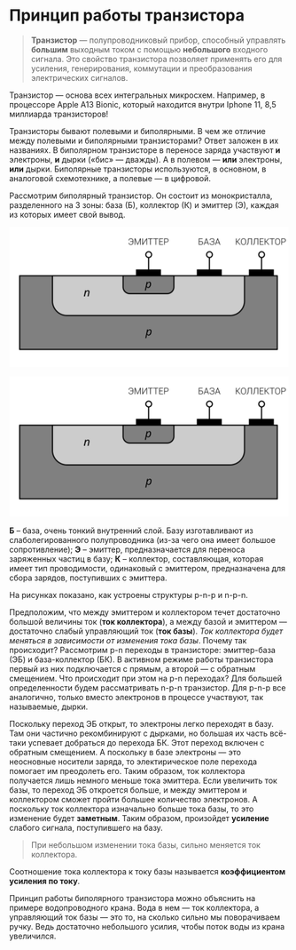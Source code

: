 # Принцип работы транзистора

> **Транзистор** — полупроводниковый прибор, способный управлять **большим** выходным током с помощью **небольшого** входного сигнала. Это свойство транзистора позволяет применять его для усиления, генерирования, коммутации и преобразования электрических сигналов.  

Транзистор — основа всех интегральных микросхем. Например, в процессоре Apple A13 Bionic, который находится внутри Iphone 11, 8,5 миллиарда транзисторов!

Транзисторы бывают полевыми и биполярными. В чем же отличие между полевыми и биполярными транзисторами? Ответ заложен в их названиях. В биполярном транзисторе в переносе заряда участвуют **и** электроны, **и** дырки («бис» — дважды). А в полевом — **или** электроны, **или** дырки. Биполярные транзисторы используются, в основном, в аналоговой схемотехнике, а полевые — в цифровой.  

Рассмотрим биполярный транзистор. Он состоит из монокристалла, разделенного на 3 зоны: база (Б), коллектор (К) и эмиттер (Э), каждая из которых имеет свой вывод.  

![bp_pnp](./images/bp_pnp.webp "Коллектор, база, эмиттер при pnp переходе")  

![bp_npn](./images/bp_pnp.webp "Коллектор, база, эмиттер при npn переходе")

**Б** – база, очень тонкий внутренний слой. Базу изготавливают из слаболегированного полупроводника (из-за чего она имеет большое сопротивление);
**Э** – эмиттер, предназначается для переноса заряженных частиц в базу;
**К** – коллектор, составляющая, которая имеет тип проводимости, одинаковый с эмиттером, предназначена для сбора зарядов, поступивших с эмиттера.  

На рисунках показано, как устроены структуры p-n-p и n-p-n. 

Предположим, что между эмиттером и коллектором течет достаточно большой величины ток (**ток коллектора**), а между базой и эмиттером — достаточно слабый управляющий ток (**ток базы**). *Ток коллектора будет меняться в зависимости от изменения тока базы*. Почему так происходит? Рассмотрим p-n переходы в транзисторе: эмиттер-база (ЭБ) и база-коллектор (БК). В активном режиме работы транзистора первый из них подключается с прямым, а второй — с обратным смещением. Что происходит при этом на p-n переходах? Для большей определенности будем рассматривать n-p-n транзистор. Для p-n-p все аналогично, только вместо электронов в процессе участвуют, так называемые, дырки.   

Поскольку переход ЭБ открыт, то электроны легко переходят в базу. Там они частично рекомбинируют с дырками, но большая их часть всё-таки успевает добраться до перехода БК. Этот переход включен с обратным смещением. А поскольку в базе электроны — это неосновные носители заряда, то электирическое поле перехода помогает им преодолеть его. Таким образом, ток коллектора получается лишь немного меньше тока эмиттера. Если увеличить ток базы, то переход ЭБ откроется больше, и между эмиттером и коллектором сможет пройти большее количество электронов. А поскольку ток коллектора изначально больше тока базы, то это изменение будет **заметным**. Таким образом, произойдет **усиление** слабого сигнала, поступившего на базу.  

> При небольшом изменении тока базы, сильно меняется ток коллектора.  

Cоотношение тока коллектора к току базы называется **коэффициентом усиления по току**. 


Принцип работы биполярного транзистора можно объяснить на примере водопроводного крана. Вода в нем — ток коллектора, а управляющий ток базы — это то, на сколько сильно мы поворачиваем ручку. Ведь достаточно небольшого усилия, чтобы поток воды из крана увеличился.



